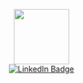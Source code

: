 <div id="header" align="center">
    <img src="https://media.giphy.com/media/kMg4jFxTrbwzXkVDvc/giphy.gif" width="100"/>
</div>
<div id="badges" align="center">
    <a href="https://www.linkedin.com/in/isabelle-alonso-20622b242/">
    <img src="https://img.shields.io/badge/LinkedIn-blue?logo=linkedin&logoColor=white&style=for-the-badge"          alt="LinkedIn Badge"/>
    </a>
</div>
